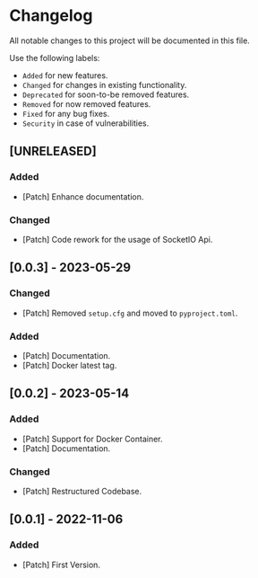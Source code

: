 # Changelog

All notable changes to this project will be documented in this file.

Use the following labels:

- `Added` for new features.
- `Changed` for changes in existing functionality.
- `Deprecated` for soon-to-be removed features.
- `Removed` for now removed features.
- `Fixed` for any bug fixes.
- `Security` in case of vulnerabilities.

## [UNRELEASED]

### Added

- [Patch] Enhance documentation.

### Changed

- [Patch] Code rework for the usage of SocketIO Api.

## [0.0.3] - 2023-05-29

### Changed

- [Patch] Removed `setup.cfg` and moved to `pyproject.toml`.

### Added

- [Patch] Documentation.
- [Patch] Docker latest tag.

## [0.0.2] - 2023-05-14

### Added

- [Patch] Support for Docker Container.
- [Patch] Documentation.

### Changed

- [Patch] Restructured Codebase.

## [0.0.1] - 2022-11-06

### Added

- [Patch] First Version.
